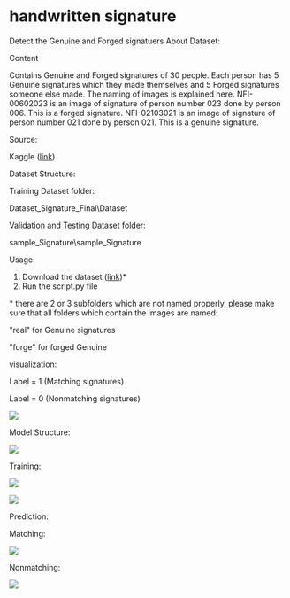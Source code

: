 # handwritten signature
 Detect the Genuine and Forged signatuers
About Dataset:

Content

Contains Genuine and Forged signatures of 30 people. Each person has 5 Genuine signatures which they made themselves and 5 Forged signatures someone else made.
 The naming of images is explained here.
 NFI-00602023 is an image of signature of person number 023 done by person 006. This is a forged signature. NFI-02103021 is an image of signature of person number 021 done by person 021. This is a genuine signature.

Source:

Kaggle ([link](https://www.kaggle.com/divyanshrai/handwritten-signatures))

Dataset Structure:

Training Dataset folder:

Dataset\_Signature\_Final\Dataset

Validation and Testing Dataset folder:

sample\_Signature\sample\_Signature

Usage:

1. Download the dataset ([link](https://www.kaggle.com/divyanshrai/handwritten-signatures))\*
2. Run the script.py file

\* there are 2 or 3 subfolders which are not named properly, please make sure that all folders which contain the images are named:

&quot;real&quot; for Genuine signatures

&quot;forge&quot; for forged Genuine

visualization:

Label = 1 (Matching signatures)

Label = 0 (Nonmatching signatures)

![](RackMultipart20210524-4-1fc29x2_html_9c3a096a1fbf0b71.png)

Model Structure:

![](RackMultipart20210524-4-1fc29x2_html_5d3fa3f25d609c30.png)

Training:

![](RackMultipart20210524-4-1fc29x2_html_a061e56feab8b4d9.png)

![](RackMultipart20210524-4-1fc29x2_html_deb9a1210d4457b3.png)

Prediction:

Matching:

![](RackMultipart20210524-4-1fc29x2_html_9d9552707121fa3e.png)

Nonmatching:

![](RackMultipart20210524-4-1fc29x2_html_cbc80e1abb8318d.png)
